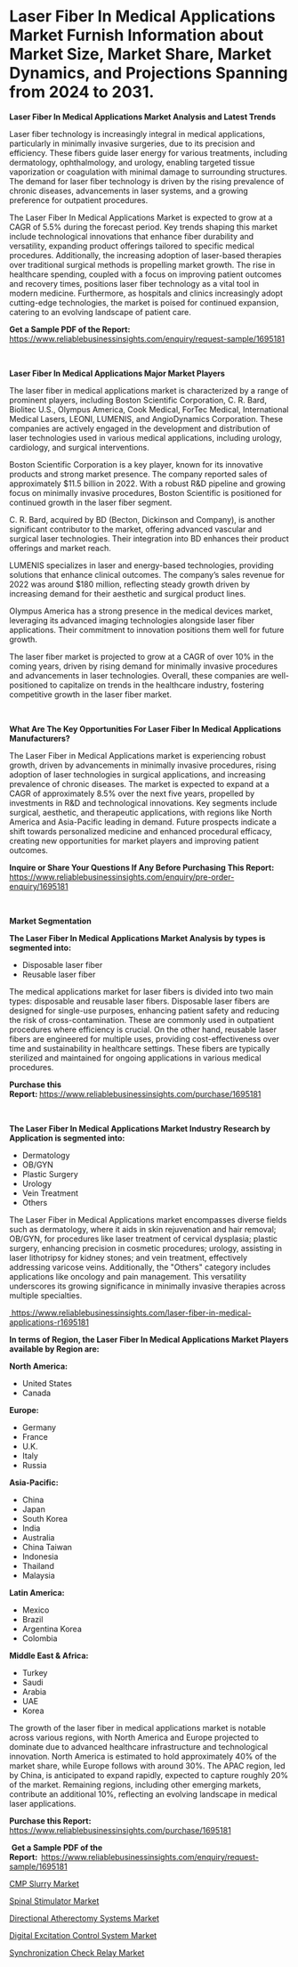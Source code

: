 <p><h1>Laser Fiber In Medical Applications Market Furnish Information about Market Size, Market Share, Market Dynamics, and Projections Spanning from 2024 to 2031.</h1></p><p><strong>Laser Fiber In Medical Applications Market Analysis and Latest Trends</strong></p>
<p><p>Laser fiber technology is increasingly integral in medical applications, particularly in minimally invasive surgeries, due to its precision and efficiency. These fibers guide laser energy for various treatments, including dermatology, ophthalmology, and urology, enabling targeted tissue vaporization or coagulation with minimal damage to surrounding structures. The demand for laser fiber technology is driven by the rising prevalence of chronic diseases, advancements in laser systems, and a growing preference for outpatient procedures.</p><p>The Laser Fiber In Medical Applications Market is expected to grow at a CAGR of 5.5% during the forecast period. Key trends shaping this market include technological innovations that enhance fiber durability and versatility, expanding product offerings tailored to specific medical procedures. Additionally, the increasing adoption of laser-based therapies over traditional surgical methods is propelling market growth. The rise in healthcare spending, coupled with a focus on improving patient outcomes and recovery times, positions laser fiber technology as a vital tool in modern medicine. Furthermore, as hospitals and clinics increasingly adopt cutting-edge technologies, the market is poised for continued expansion, catering to an evolving landscape of patient care.</p></p>
<p><strong>Get a Sample PDF of the Report:&nbsp;</strong> <a href="https://www.reliablebusinessinsights.com/enquiry/request-sample/1695181?utm_campaign=39&utm_medium=2&utm_source=Github&utm_content=ia&utm_term=07102024&utm_id=laser-fiber-in-medical-applications">https://www.reliablebusinessinsights.com/enquiry/request-sample/1695181</a></p>
<p>&nbsp;</p>
<p><strong>Laser Fiber In Medical Applications Major Market Players</strong></p>
<p><p>The laser fiber in medical applications market is characterized by a range of prominent players, including Boston Scientific Corporation, C. R. Bard, Biolitec U.S., Olympus America, Cook Medical, ForTec Medical, International Medical Lasers, LEONI, LUMENIS, and AngioDynamics Corporation. These companies are actively engaged in the development and distribution of laser technologies used in various medical applications, including urology, cardiology, and surgical interventions.</p><p>Boston Scientific Corporation is a key player, known for its innovative products and strong market presence. The company reported sales of approximately $11.5 billion in 2022. With a robust R&D pipeline and growing focus on minimally invasive procedures, Boston Scientific is positioned for continued growth in the laser fiber segment.</p><p>C. R. Bard, acquired by BD (Becton, Dickinson and Company), is another significant contributor to the market, offering advanced vascular and surgical laser technologies. Their integration into BD enhances their product offerings and market reach.</p><p>LUMENIS specializes in laser and energy-based technologies, providing solutions that enhance clinical outcomes. The company’s sales revenue for 2022 was around $180 million, reflecting steady growth driven by increasing demand for their aesthetic and surgical product lines.</p><p>Olympus America has a strong presence in the medical devices market, leveraging its advanced imaging technologies alongside laser fiber applications. Their commitment to innovation positions them well for future growth.</p><p>The laser fiber market is projected to grow at a CAGR of over 10% in the coming years, driven by rising demand for minimally invasive procedures and advancements in laser technologies. Overall, these companies are well-positioned to capitalize on trends in the healthcare industry, fostering competitive growth in the laser fiber market.</p></p>
<p>&nbsp;</p>
<p><strong>What Are The Key Opportunities For Laser Fiber In Medical Applications Manufacturers?</strong></p>
<p><p>The Laser Fiber in Medical Applications market is experiencing robust growth, driven by advancements in minimally invasive procedures, rising adoption of laser technologies in surgical applications, and increasing prevalence of chronic diseases. The market is expected to expand at a CAGR of approximately 8.5% over the next five years, propelled by investments in R&D and technological innovations. Key segments include surgical, aesthetic, and therapeutic applications, with regions like North America and Asia-Pacific leading in demand. Future prospects indicate a shift towards personalized medicine and enhanced procedural efficacy, creating new opportunities for market players and improving patient outcomes.</p></p>
<p><strong>Inquire or Share Your Questions If Any Before Purchasing This Report:</strong> <a href="https://www.reliablebusinessinsights.com/enquiry/pre-order-enquiry/1695181?utm_campaign=39&utm_medium=2&utm_source=Github&utm_content=ia&utm_term=07102024&utm_id=laser-fiber-in-medical-applications">https://www.reliablebusinessinsights.com/enquiry/pre-order-enquiry/1695181</a></p>
<p>&nbsp;</p>
<p><strong>Market Segmentation</strong></p>
<p><strong>The Laser Fiber In Medical Applications Market Analysis by types is segmented into:</strong></p>
<p><ul><li>Disposable laser fiber</li><li>Reusable laser fiber</li></ul></p>
<p><p>The medical applications market for laser fibers is divided into two main types: disposable and reusable laser fibers. Disposable laser fibers are designed for single-use purposes, enhancing patient safety and reducing the risk of cross-contamination. These are commonly used in outpatient procedures where efficiency is crucial. On the other hand, reusable laser fibers are engineered for multiple uses, providing cost-effectiveness over time and sustainability in healthcare settings. These fibers are typically sterilized and maintained for ongoing applications in various medical procedures.</p></p>
<p><strong>Purchase this Report:&nbsp;</strong><a href="https://www.reliablebusinessinsights.com/purchase/1695181?utm_campaign=39&utm_medium=2&utm_source=Github&utm_content=ia&utm_term=07102024&utm_id=laser-fiber-in-medical-applications">https://www.reliablebusinessinsights.com/purchase/1695181</a></p>
<p>&nbsp;</p>
<p><strong>The Laser Fiber In Medical Applications Market Industry Research by Application is segmented into:</strong></p>
<p><ul><li>Dermatology</li><li>OB/GYN</li><li>Plastic Surgery</li><li>Urology</li><li>Vein Treatment</li><li>Others</li></ul></p>
<p><p>The Laser Fiber in Medical Applications market encompasses diverse fields such as dermatology, where it aids in skin rejuvenation and hair removal; OB/GYN, for procedures like laser treatment of cervical dysplasia; plastic surgery, enhancing precision in cosmetic procedures; urology, assisting in laser lithotripsy for kidney stones; and vein treatment, effectively addressing varicose veins. Additionally, the "Others" category includes applications like oncology and pain management. This versatility underscores its growing significance in minimally invasive therapies across multiple specialties.</p></p>
<p><a href="https://www.reliablebusinessinsights.com/laser-fiber-in-medical-applications-r1695181?utm_campaign=39&utm_medium=2&utm_source=Github&utm_content=ia&utm_term=07102024&utm_id=laser-fiber-in-medical-applications">&nbsp;https://www.reliablebusinessinsights.com/laser-fiber-in-medical-applications-r1695181</a></p>
<p><strong>In terms of Region, the Laser Fiber In Medical Applications Market Players available by Region are:</strong></p>
<p>
    <p> <strong> North America: </strong>
        <ul>
            <li>United States</li>
            <li>Canada</li>
        </ul>
        </p> 
    <p> <strong> Europe: </strong>
        <ul>
            <li>Germany</li>
            <li>France</li>
            <li>U.K.</li>
            <li>Italy</li>
            <li>Russia</li>
        </ul>
        </p> 
    <p> <strong> Asia-Pacific: </strong>
        <ul>
            <li>China</li>
            <li>Japan</li>
            <li>South Korea</li>
            <li>India</li>
            <li>Australia</li>
            <li>China Taiwan</li>
            <li>Indonesia</li>
            <li>Thailand</li>
            <li>Malaysia</li>
        </ul>
        </p> 
    <p> <strong> Latin America: </strong>
        <ul>
            <li>Mexico</li>
            <li>Brazil</li>
            <li>Argentina Korea</li>
            <li>Colombia</li>
        </ul>
        </p> 
    <p> <strong> Middle East & Africa: </strong>
        <ul>
            <li>Turkey</li>
            <li>Saudi</li>
            <li>Arabia</li>
            <li>UAE</li>
            <li>Korea</li>
        </ul>
    </p>
    </p>
<p><p>The growth of the laser fiber in medical applications market is notable across various regions, with North America and Europe projected to dominate due to advanced healthcare infrastructure and technological innovation. North America is estimated to hold approximately 40% of the market share, while Europe follows with around 30%. The APAC region, led by China, is anticipated to expand rapidly, expected to capture roughly 20% of the market. Remaining regions, including other emerging markets, contribute an additional 10%, reflecting an evolving landscape in medical laser applications.</p></p>
<p><strong>Purchase this Report: </strong><a href="https://www.reliablebusinessinsights.com/purchase/1695181?utm_campaign=39&utm_medium=2&utm_source=Github&utm_content=ia&utm_term=07102024&utm_id=laser-fiber-in-medical-applications">https://www.reliablebusinessinsights.com/purchase/1695181</a></p>
<p>&nbsp;<strong>Get a Sample PDF of the Report:&nbsp;&nbsp;</strong><a href="https://www.reliablebusinessinsights.com/enquiry/request-sample/1695181?utm_campaign=39&utm_medium=2&utm_source=Github&utm_content=ia&utm_term=07102024&utm_id=laser-fiber-in-medical-applications">https://www.reliablebusinessinsights.com/enquiry/request-sample/1695181</a></p>
<p><strong></strong></p>
<p><p><a href="https://www.linkedin.com/pulse/opportunities-challenges-cmp-slurry-market-strategic-insights-ncoqe?utm_campaign=39&utm_medium=2&utm_source=Github&utm_content=ia&utm_term=07102024&utm_id=laser-fiber-in-medical-applications">CMP Slurry Market</a></p><p><a href="https://github.com/tacitam515l/Market-Research-Report-List-1/blob/main/spinal-stimulator-market.md?utm_campaign=39&utm_medium=2&utm_source=Github&utm_content=ia&utm_term=07102024&utm_id=laser-fiber-in-medical-applications">Spinal Stimulator Market</a></p><p><a href="https://github.com/JamesCox407/Market-Research-Report-List-1/blob/main/directional-atherectomy-systems-market.md?utm_campaign=39&utm_medium=2&utm_source=Github&utm_content=ia&utm_term=07102024&utm_id=laser-fiber-in-medical-applications">Directional Atherectomy Systems Market</a></p><p><a href="https://issuu.com/reportprime-2/docs/digital-excitation-control-system-m_6c7d50bab683df?utm_campaign=39&utm_medium=2&utm_source=Github&utm_content=ia&utm_term=07102024&utm_id=laser-fiber-in-medical-applications">Digital Excitation Control System Market</a></p><p><a href="https://issuu.com/reportprime-2/docs/synchronization-check-relay-market-_975b3715a18795?utm_campaign=39&utm_medium=2&utm_source=Github&utm_content=ia&utm_term=07102024&utm_id=laser-fiber-in-medical-applications">Synchronization Check Relay Market</a></p></p>